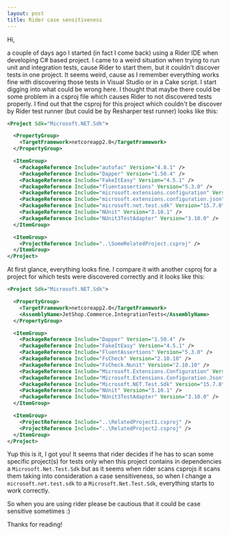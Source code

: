 ```yaml
---
layout: post
title: Rider case sensitiveness
---
```


Hi,

a couple of days ago I started (in fact I come back) using a Rider IDE when developing C# based project. I came to a weird situation when trying to run unit and integration tests, cause Rider to start them, but it couldn't discover tests in one project. It seems weird, cause as I remember everything works fine with discovering those tests in Visual Studio or in a Cake script. I start digging into what could be wrong here. I thought that maybe there could be some problem in a csproj file which causes Rider to not discovered tests properly. I find out that the csproj for this project which couldn't be discover by Rider test runner (but could be by Resharper test runner) looks like this:

```xml
<Project Sdk="Microsoft.NET.Sdk">

  <PropertyGroup>
    <TargetFramework>netcoreapp2.0</TargetFramework>
  </PropertyGroup>

  <ItemGroup>
    <PackageReference Include="autofac" Version="4.8.1" />
    <PackageReference Include="Dapper" Version="1.50.4" />
    <PackageReference Include="FakeItEasy" Version="4.5.1" />
    <PackageReference Include="fluentassertions" Version="5.3.0" />
    <PackageReference Include="microsoft.extensions.configuration" Version="2.0.2" />
    <PackageReference Include="microsoft.extensions.configuration.json" Version="2.0.2" />
    <PackageReference Include="microsoft.net.test.sdk" Version="15.7.0" />
    <PackageReference Include="NUnit" Version="3.10.1" />
    <PackageReference Include="NUnit3TestAdapter" Version="3.10.0" />
  </ItemGroup>

  <ItemGroup>
    <ProjectReference Include="..\SomeRelatedProject.csproj" />
  </ItemGroup>
</Project>
```

At first glance, everything looks fine. I compare it with another csproj for a project for which tests were discovered correctly and it looks like this:

```xml
<Project Sdk="Microsoft.NET.Sdk">

  <PropertyGroup>
    <TargetFramework>netcoreapp2.0</TargetFramework>
    <AssemblyName>JetShop.Commerce.IntegrationTests</AssemblyName>
  </PropertyGroup>

  <ItemGroup>
    <PackageReference Include="Dapper" Version="1.50.4" />
    <PackageReference Include="FakeItEasy" Version="4.5.1" />
    <PackageReference Include="FluentAssertions" Version="5.3.0" />
    <PackageReference Include="FsCheck" Version="2.10.10" />
    <PackageReference Include="FsCheck.Nunit" Version="2.10.10" />
    <PackageReference Include="Microsoft.Extensions.Configuration" Version="2.0.2" />
    <PackageReference Include="Microsoft.Extensions.Configuration.Json" Version="2.0.2" />
    <PackageReference Include="Microsoft.NET.Test.Sdk" Version="15.7.0" />
    <PackageReference Include="NUnit" Version="3.10.1" />
    <PackageReference Include="NUnit3TestAdapter" Version="3.10.0" />
  </ItemGroup>

  <ItemGroup>
    <ProjectReference Include="..\RelatedProject1.csproj" />
    <ProjectReference Include="..\RelatedProject2.csproj" />
  </ItemGroup>
</Project>
```

Yup this is it, I got you! It seems that rider decides if he has to scan some specific project(s) for tests only when this project contains in dependencies a `Microsoft.Net.Test.Sdk` but as it seems when rider scans csprojs it scans them taking into consideration a case sensitiveness, so when I change a `microsoft.net.test.sdk` to a `Microsoft.Net.Test.Sdk`, everything starts to work correctly.

So when you are using rider please be cautious that it could be case sensitive sometimes :)

Thanks for reading!